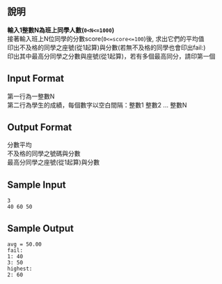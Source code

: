 ## 說明 ##
<b>輸入1整數N為班上同學人數(`0<N<=1000`)</b>  
接著輸入班上N位同學的分數score(`0<=score<=100`)後, 求出它們的平均值<br>
印出不及格的同學之座號(從1起算)與分數(若無不及格的同學也會印出fail:)<br>
印出其中最高分同學之分數與座號(從1起算)，若有多個最高同分，請印第一個<br>

## Input Format ##
第一行為一整數N  
第二行為學生的成績，每個數字以空白間隔：整數1 整數2 ... 整數N

## Output Format ##

分數平均<br>
不及格的同學之號碼與分數<br>
最高分同學之座號(從1起算)與分數<br>

## Sample Input ##
```
3
40 60 50
```
## Sample Output ##
```
avg = 50.00
fail:
1: 40
3: 50
highest: 
2: 60

```
